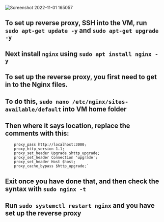 

![Screenshot 2022-11-01 165057](https://user-images.githubusercontent.com/106158041/199290848-1cca8b12-ed29-4263-b703-428b94a00128.png)

## To set up reverse proxy, SSH into the VM, run `sudo apt-get update -y` and `sudo apt-get upgrade -y`

## Next install `nginx` using `sudo apt install nginx -y`

## To set up the reverse proxy, you first need to get in to the Nginx files.

## To do this, `sudo nano /etc/nginx/sites-available/default` into VM home folder

## Then where it says location, replace the comments with this:

        proxy_pass http://localhost:3000;
        proxy_http_version 1.1;
        proxy_set_header Upgrade $http_upgrade;
        proxy_set_header Connection 'upgrade';
        proxy_set_header Host $host;
        proxy_cache_bypass $http_upgrade;`

## Exit once you have done that, and then check the syntax with `sudo nginx -t`

## Run `sudo systemctl restart nginx` and you have set up the reverse proxy

